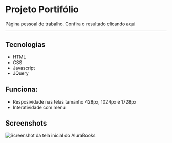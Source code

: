 # Projeto Portifólio
Página pessoal de trabalho.
Confira o resultado clicando [aqui](https://hayanecassia.github.io/ProjetoPortifolio/)
<hr>

## Tecnologias
* HTML
* CSS
* Javascript
* JQuery

## Funciona:
* Resposividade nas telas tamanho 428px, 1024px e 1728px
* Interatividade com menu

## Screenshots
![Screenshot da tela inicial do AluraBooks](![image](![image](https://user-images.githubusercontent.com/62707033/182241895-5f05f2d0-0bea-4e6e-8e51-730c4512c913.png)))
